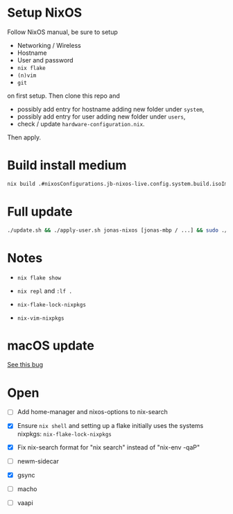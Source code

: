 # Setup NixOS

Follow NixOS manual, be sure to setup
- Networking / Wireless
- Hostname
- User and password
- `nix flake`
- `(n)vim`
- `git`

on first setup. Then clone this repo and
- possibly add entry for hostname adding new folder under `system`,
- possibly add entry for user adding new folder under `users`,
- check / update `hardware-configuration.nix`.

Then apply.

# Build install medium

```sh
nix build .#nixosConfigurations.jb-nixos-live.config.system.build.isoImage
```

# Full update

```sh
./update.sh && ./apply-user.sh jonas-nixos [jonas-mbp / ...] && sudo ./apply-system.sh
```

# Notes

- `nix flake show`
- `nix repl` and `:lf .`

- `nix-flake-lock-nixpkgs`
- `nix-vim-nixpkgs`

# macOS update

[See this bug](https://github.com/NixOS/nix/issues/3616)

# Open

- [ ] Add home-manager and nixos-options to nix-search
- [X] Ensure `nix shell` and setting up a flake initially uses the systems nixpkgs: `nix-flake-lock-nixpkgs`
- [X] Fix nix-search format for "nix search" instead of "nix-env -qaP"

- [ ] newm-sidecar
- [X] gsync
- [ ] macho
- [ ] vaapi
